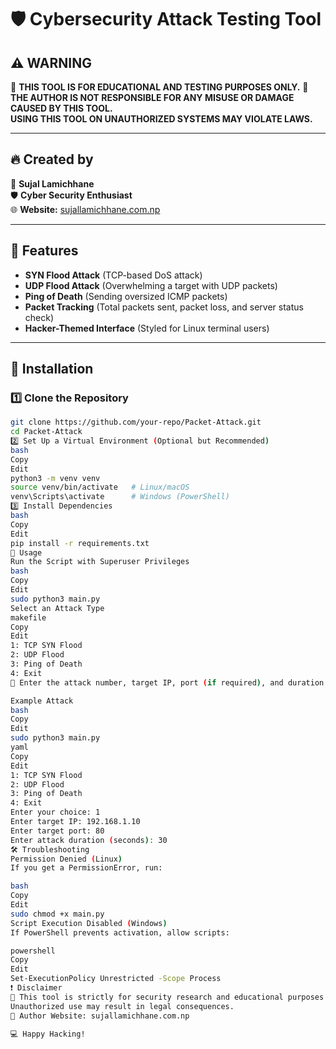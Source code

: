 # 🛡️ Cybersecurity Attack Testing Tool  

## ⚠️ WARNING  
🚨 **THIS TOOL IS FOR EDUCATIONAL AND TESTING PURPOSES ONLY.** 🚨  
**THE AUTHOR IS NOT RESPONSIBLE FOR ANY MISUSE OR DAMAGE CAUSED BY THIS TOOL.**  
**USING THIS TOOL ON UNAUTHORIZED SYSTEMS MAY VIOLATE LAWS.**  

---

## 🔥 Created by  
👤 **Sujal Lamichhane**  
🛡️ **Cyber Security Enthusiast**  
🌐 **Website:** [sujallamichhane.com.np](https://sujallamichhane.com.np)  

---

## 📌 Features  
- **SYN Flood Attack** (TCP-based DoS attack)  
- **UDP Flood Attack** (Overwhelming a target with UDP packets)  
- **Ping of Death** (Sending oversized ICMP packets)  
- **Packet Tracking** (Total packets sent, packet loss, and server status check)  
- **Hacker-Themed Interface** (Styled for Linux terminal users)  

---

## 🔧 Installation  

### **1️⃣ Clone the Repository**  
```bash
git clone https://github.com/your-repo/Packet-Attack.git
cd Packet-Attack
2️⃣ Set Up a Virtual Environment (Optional but Recommended)
bash
Copy
Edit
python3 -m venv venv
source venv/bin/activate   # Linux/macOS
venv\Scripts\activate      # Windows (PowerShell)
3️⃣ Install Dependencies
bash
Copy
Edit
pip install -r requirements.txt
🚀 Usage
Run the Script with Superuser Privileges
bash
Copy
Edit
sudo python3 main.py
Select an Attack Type
makefile
Copy
Edit
1: TCP SYN Flood
2: UDP Flood
3: Ping of Death
4: Exit
📌 Enter the attack number, target IP, port (if required), and duration.

Example Attack
bash
Copy
Edit
sudo python3 main.py
yaml
Copy
Edit
1: TCP SYN Flood
2: UDP Flood
3: Ping of Death
4: Exit
Enter your choice: 1
Enter target IP: 192.168.1.10
Enter target port: 80
Enter attack duration (seconds): 30
🛠️ Troubleshooting
Permission Denied (Linux)
If you get a PermissionError, run:

bash
Copy
Edit
sudo chmod +x main.py
Script Execution Disabled (Windows)
If PowerShell prevents activation, allow scripts:

powershell
Copy
Edit
Set-ExecutionPolicy Unrestricted -Scope Process
❗ Disclaimer
🚨 This tool is strictly for security research and educational purposes.
Unauthorized use may result in legal consequences.
🔗 Author Website: sujallamichhane.com.np

💻 Happy Hacking!
